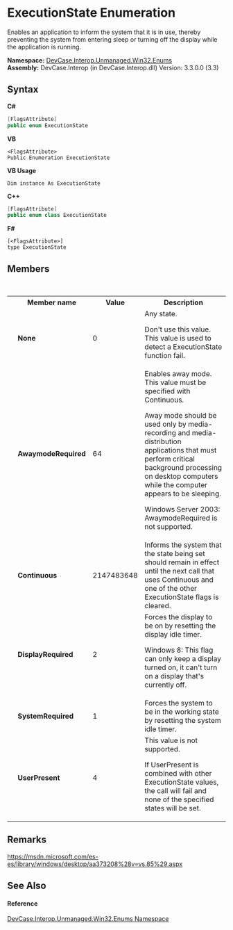 # ExecutionState Enumeration
 

Enables an application to inform the system that it is in use, thereby preventing the system from entering sleep or turning off the display while the application is running.

**Namespace:**&nbsp;<a href="N_DevCase_Interop_Unmanaged_Win32_Enums">DevCase.Interop.Unmanaged.Win32.Enums</a><br />**Assembly:**&nbsp;DevCase.Interop (in DevCase.Interop.dll) Version: 3.3.0.0 (3.3)

## Syntax

**C#**<br />
``` C#
[FlagsAttribute]
public enum ExecutionState
```

**VB**<br />
``` VB
<FlagsAttribute>
Public Enumeration ExecutionState
```

**VB Usage**<br />
``` VB Usage
Dim instance As ExecutionState
```

**C++**<br />
``` C++
[FlagsAttribute]
public enum class ExecutionState
```

**F#**<br />
``` F#
[<FlagsAttribute>]
type ExecutionState
```


## Members
&nbsp;<table><tr><th></th><th>Member name</th><th>Value</th><th>Description</th></tr><tr><td /><td target="F:DevCase.Interop.Unmanaged.Win32.Enums.ExecutionState.None">**None**</td><td>0</td><td>Any state. 

 Don't use this value. This value is used to detect a ExecutionState function fail.</td></tr><tr><td /><td target="F:DevCase.Interop.Unmanaged.Win32.Enums.ExecutionState.AwaymodeRequired">**AwaymodeRequired**</td><td>64</td><td>Enables away mode. This value must be specified with Continuous. 

 Away mode should be used only by media-recording and media-distribution applications that must perform critical background processing on desktop computers while the computer appears to be sleeping. 

 Windows Server 2003: AwaymodeRequired is not supported.</td></tr><tr><td /><td target="F:DevCase.Interop.Unmanaged.Win32.Enums.ExecutionState.Continuous">**Continuous**</td><td>2147483648</td><td>Informs the system that the state being set should remain in effect until the next call that uses Continuous and one of the other ExecutionState flags is cleared.</td></tr><tr><td /><td target="F:DevCase.Interop.Unmanaged.Win32.Enums.ExecutionState.DisplayRequired">**DisplayRequired**</td><td>2</td><td>Forces the display to be on by resetting the display idle timer. 

 Windows 8: This flag can only keep a display turned on, it can't turn on a display that's currently off.</td></tr><tr><td /><td target="F:DevCase.Interop.Unmanaged.Win32.Enums.ExecutionState.SystemRequired">**SystemRequired**</td><td>1</td><td>Forces the system to be in the working state by resetting the system idle timer.</td></tr><tr><td /><td target="F:DevCase.Interop.Unmanaged.Win32.Enums.ExecutionState.UserPresent">**UserPresent**</td><td>4</td><td>This value is not supported. 

 If UserPresent is combined with other ExecutionState values, the call will fail and none of the specified states will be set.</td></tr></table>

## Remarks
<a href="https://msdn.microsoft.com/es-es/library/windows/desktop/aa373208%28v=vs.85%29.aspx" target="_blank">https://msdn.microsoft.com/es-es/library/windows/desktop/aa373208%28v=vs.85%29.aspx</a>

## See Also


#### Reference
<a href="N_DevCase_Interop_Unmanaged_Win32_Enums">DevCase.Interop.Unmanaged.Win32.Enums Namespace</a><br />